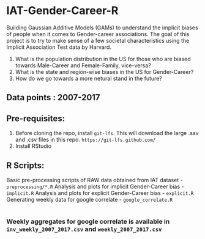 # IAT-Gender-Career-R

Building Gaussian Additive Models (GAMs) to understand the implicit biases of people when it comes to Gender-career associations. The goal of this project is to try to make sense of a few societal characteristics using the Implicit Association Test data by Harvard. 

1. What is the population distribution in the US for those who are biased towards Male-Career and Female-Family, vice-versa?
2. What is the state and region-wise biases in the US for Gender-Career?
3. How do we go towards a more netural stand in the future?

## Data points : 2007-2017

## Pre-requisites:

1. Before cloning the repo, install `git-lfs`. This will download the large .sav and .csv files in this repo. `https://git-lfs.github.com/`
2. Install RStudio 

## R Scripts:

Basic pre-processing scripts of RAW data obtained from IAT dataset - `preprocessing/*.R`
Analysis and plots for implicit Gender-Career bias - `implicit.R`
Analysis and plots for explicit Gender-Career bias - `explicit.R`
Generating weekly data for google correlate - `google_correlate.R`

# 
### Weekly aggregates for google correlate is available in `inv_weekly_2007_2017.csv` and `weekly_2007_2017.csv`

